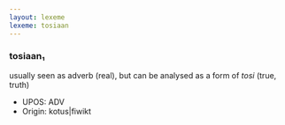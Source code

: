 ```yaml
---
layout: lexeme
lexeme: tosiaan
---
```


###  tosiaan₁

usually seen as adverb (real), but can be analysed as a form of *tosi* (true, truth)
* UPOS:  ADV
* Origin:  kotus|fiwikt

